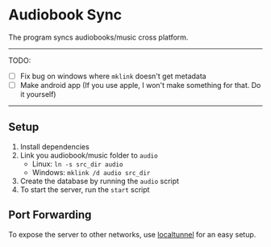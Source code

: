# Audiobook Sync

The program syncs audiobooks/music cross platform.

---

TODO:

- [ ] Fix bug on windows where `mklink` doesn't get metadata
- [ ] Make android app (If you use apple, I won't make something for that. Do it yourself)

---

## Setup

1. Install dependencies
2. Link you audiobook/music folder to `audio`
    - Linux: `ln -s src_dir audio`
    - Windows: `mklink /d audio src_dir`
3. Create the database by running the `audio` script
4. To start the server, run the `start` script

## Port Forwarding

To expose the server to other networks, use [localtunnel](https://www.npmjs.com/package/localtunnel) for an easy setup.
